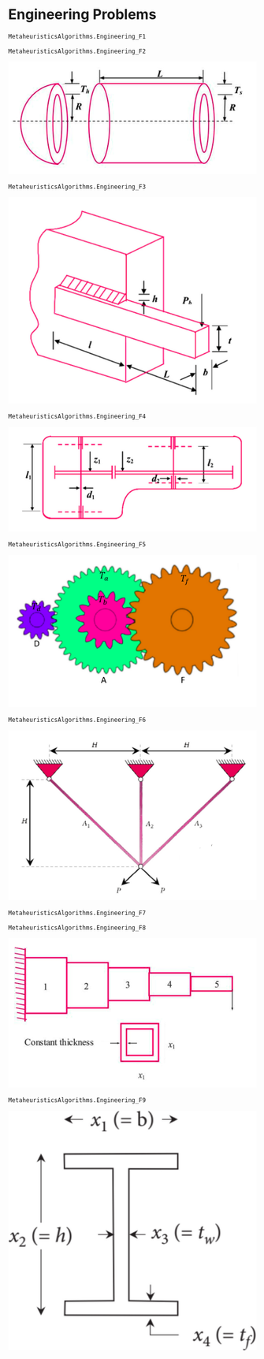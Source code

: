 # Engineering Problems

```@docs 
MetaheuristicsAlgorithms.Engineering_F1
```

<!-- ![Welded Beam](assets/Tension.PNG) -->
```@docs 
MetaheuristicsAlgorithms.Engineering_F2
```
![Welded Beam](assets/Pressure.PNG)
```@docs 
MetaheuristicsAlgorithms.Engineering_F3
```

![Welded Beam](assets/Welded.PNG)


```@docs 
MetaheuristicsAlgorithms.Engineering_F4
```
![Welded Beam](assets/Speed.PNG)
```@docs 
MetaheuristicsAlgorithms.Engineering_F5
```
![Welded Beam](assets/Gear.PNG)
```@docs 
MetaheuristicsAlgorithms.Engineering_F6
```
![Welded Beam](assets/Three.PNG)

```@docs 
MetaheuristicsAlgorithms.Engineering_F7
```


```@docs 
MetaheuristicsAlgorithms.Engineering_F8
```
![Welded Beam](assets/Cantilever.PNG)
```@docs 
MetaheuristicsAlgorithms.Engineering_F9
```
![Welded Beam](assets/I_beam.jpg)